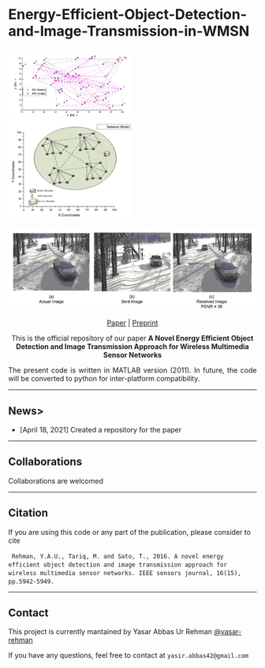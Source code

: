 # Energy-Efficient-Object-Detection-and-Image-Transmission-in-WMSN
<p align="center">
<div class="row">
  <div class="col-md-3"> <div><img src="./Network-topology.jpg" width="25%" style="width:50%;"></div> </div>
  <div class="col-md-3"><div> <img src="./Network_model1.jpg" width="25%" style="width:50%;"></div> </div></div>
  </p>
 <div class="row">
  <div class="col-md-3"><div> <img src="./result1.jpg" width="100%" style="width:100%;"></div> </div>
  </div>
  
<p align="center"> 
  <a href ="https://ieeexplore.ieee.org/abstract/document/7482640"> Paper</a> | 
  <a href="https://www.researchgate.net/publication/303770986_A_Novel_Energy_Efficient_Object_Detection_and_Image_Transmission_Approach_for_Wireless_Multimedia_Sensor_Networks"> Preprint </a>
  </p>
<div align="center">
  This is the official repository of our paper <b>A Novel Energy Efficient Object Detection and Image Transmission Approach for Wireless Multimedia Sensor Networks</b> 
</div>
<p align="justify"> The present code is written in MATLAB version (2011). In future, the code will be converted to python for inter-platform compatibility.
  <p>
<hr>
<h2> News> </h2>
<ul>
  <li>[April 18, 2021] Created a repository for the paper</li>
  </ul>
<hr>
<h2> Collaborations </h2>
<p>Collaborations are welcomed </p>
<hr>
<h2> Citation </h2>
<p> If you are using this code or any part of the publication, please consider to cite</p>
<p> <code> Rehman, Y.A.U., Tariq, M. and Sato, T., 2016. A novel energy efficient object detection and image transmission approach for wireless multimedia sensor networks. IEEE sensors journal, 16(15), pp.5942-5949.</code>  </p>
</p>
<hr>

<h2> Contact </h2>
<p> This project is currently mantained by Yasar Abbas Ur Rehman <a href="https://github.com/yasar-rehman"> @yasar-rehman </a></p>
<p> If you have any questions, feel free to contact at <code>yasir.abbas42@gmail.com</code> </p>
